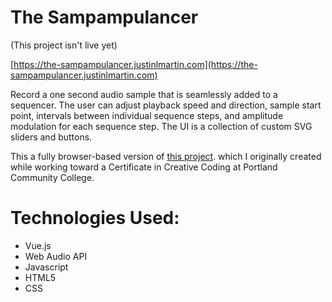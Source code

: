 # The Sampampulancer # 

(This project isn't live yet)

[https://the-sampampulancer.justinlmartin.com](https://the-sampampulancer.justinlmartin.com)

Record a one second audio sample that is seamlessly added to a sequencer. The user can adjust playback speed and direction, sample start point, 
intervals between individual sequence steps, and amplitude modulation for each sequence step.
The UI is a collection of custom SVG sliders and buttons.

This a fully browser-based version of [this project](https://github.com/jmartin432/the-ampulancer).
which I originally created while working toward a Certificate in Creative Coding at Portland
Community College.

# Technologies Used:
* Vue.js
* Web Audio API
* Javascript
* HTML5
* CSS